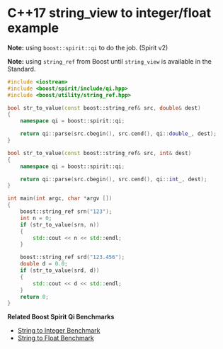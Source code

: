 # C++17 string_view to integer/float example

**Note:** using `boost::spirit::qi` to do the job. (Spirit v2)

**Note:** using `string_ref` from Boost until `string_view` is available in the Standard.

```cpp
#include <iostream>
#include <boost/spirit/include/qi.hpp>
#include <boost/utility/string_ref.hpp> 

bool str_to_value(const boost::string_ref& src, double& dest)
{
    namespace qi = boost::spirit::qi;

    return qi::parse(src.cbegin(), src.cend(), qi::double_, dest);
}

bool str_to_value(const boost::string_ref& src, int& dest)
{
    namespace qi = boost::spirit::qi;

    return qi::parse(src.cbegin(), src.cend(), qi::int_, dest);
}

int main(int argc, char *argv [])
{
    boost::string_ref srn("123");
    int n = 0;
    if (str_to_value(srn, n))
    {
        std::cout << n << std::endl;
    }

    boost::string_ref srd("123.456");
    double d = 0.0;
    if (str_to_value(srd, d))
    {
        std::cout << d << std::endl;
    }
    return 0;
}
```

**Related Boost Spirit Qi Benchmarks**
* [String to Integer Benchmark](https://github.com/shaovoon/intbench)
* [String to Float Benchmark](https://github.com/shaovoon/floatbench)

